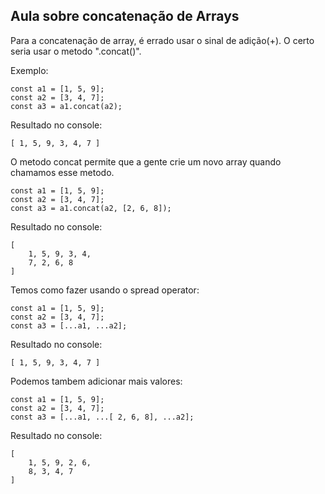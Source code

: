 ## Aula sobre concatenação de Arrays

Para a concatenação de array, é errado usar o sinal de adição(+). O certo seria usar o metodo ".concat()".

Exemplo:

    const a1 = [1, 5, 9];
    const a2 = [3, 4, 7];
    const a3 = a1.concat(a2);
Resultado no console:
    
    [ 1, 5, 9, 3, 4, 7 ]
O metodo concat permite que a gente crie um novo array quando chamamos esse metodo.

    const a1 = [1, 5, 9];
    const a2 = [3, 4, 7];
    const a3 = a1.concat(a2, [2, 6, 8]);
Resultado no console:

    [
        1, 5, 9, 3, 4,
        7, 2, 6, 8
    ]
Temos como fazer usando o spread operator:

    const a1 = [1, 5, 9];
    const a2 = [3, 4, 7];
    const a3 = [...a1, ...a2];
Resultado no console:

    [ 1, 5, 9, 3, 4, 7 ]
Podemos tambem adicionar mais valores:

    const a1 = [1, 5, 9];
    const a2 = [3, 4, 7];
    const a3 = [...a1, ...[ 2, 6, 8], ...a2];
Resultado no console:

    [
        1, 5, 9, 2, 6,
        8, 3, 4, 7
    ]
